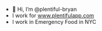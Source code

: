 - 👋 Hi, I’m @plentiful-bryan
- I work for www.plentifulapp.com
- I work in Emergency Food in NYC
<!---
plentiful-bryan/plentiful-bryan is a ✨ special ✨ repository because its `README.md` (this file) appears on your GitHub profile.
You can click the Preview link to take a look at your changes.
--->
